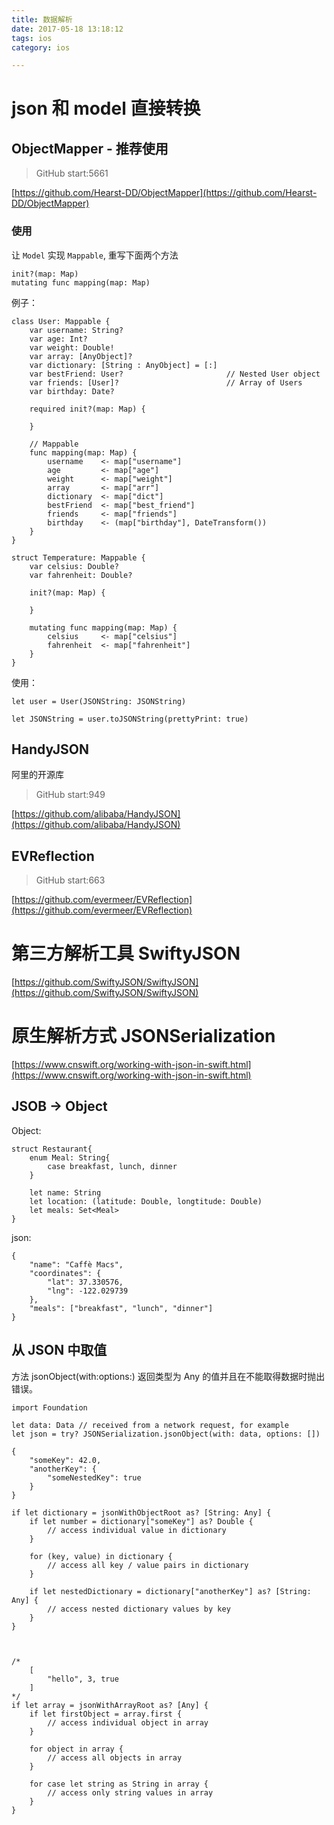 ```yaml
---
title: 数据解析
date: 2017-05-18 13:18:12
tags: ios
category: ios

---
```



# json 和 model 直接转换

## ObjectMapper - 推荐使用

>GitHub start:5661

[https://github.com/Hearst-DD/ObjectMapper](https://github.com/Hearst-DD/ObjectMapper)

### 使用

让 `Model` 实现 `Mappable`, 重写下面两个方法

```
init?(map: Map)
mutating func mapping(map: Map)
```

<!--more-->
例子：

```
class User: Mappable {
    var username: String?
    var age: Int?
    var weight: Double!
    var array: [AnyObject]?
    var dictionary: [String : AnyObject] = [:]
    var bestFriend: User?                       // Nested User object
    var friends: [User]?                        // Array of Users
    var birthday: Date?

    required init?(map: Map) {

    }

    // Mappable
    func mapping(map: Map) {
        username    <- map["username"]
        age         <- map["age"]
        weight      <- map["weight"]
        array       <- map["arr"]
        dictionary  <- map["dict"]
        bestFriend  <- map["best_friend"]
        friends     <- map["friends"]
        birthday    <- (map["birthday"], DateTransform())
    }
}

struct Temperature: Mappable {
    var celsius: Double?
    var fahrenheit: Double?

    init?(map: Map) {

    }

    mutating func mapping(map: Map) {
        celsius 	<- map["celsius"]
        fahrenheit 	<- map["fahrenheit"]
    }
}
```

使用：

```
let user = User(JSONString: JSONString)

let JSONString = user.toJSONString(prettyPrint: true)
```



## HandyJSON

阿里的开源库

>GitHub start:949

[https://github.com/alibaba/HandyJSON](https://github.com/alibaba/HandyJSON)


## EVReflection
>GitHub start:663

[https://github.com/evermeer/EVReflection](https://github.com/evermeer/EVReflection)

# 第三方解析工具 SwiftyJSON

[https://github.com/SwiftyJSON/SwiftyJSON](https://github.com/SwiftyJSON/SwiftyJSON)



# 原生解析方式 JSONSerialization

[https://www.cnswift.org/working-with-json-in-swift.html](https://www.cnswift.org/working-with-json-in-swift.html)

## JSOB -> Object

Object:

```
struct Restaurant{
	enum Meal: String{
		case breakfast, lunch, dinner
	}

	let name: String
	let location: (latitude: Double, longtitude: Double)
	let meals: Set<Meal>
}
```


json:

```
{
	"name": "Caffè Macs",
	"coordinates": {
		"lat": 37.330576,
		"lng": -122.029739
	},
	"meals": ["breakfast", "lunch", "dinner"]
}
```

## 从 JSON 中取值

方法 jsonObject(with:options:) 返回类型为 Any 的值并且在不能取得数据时抛出错误。

```
import Foundation
 
let data: Data // received from a network request, for example
let json = try? JSONSerialization.jsonObject(with: data, options: [])

```


```
{
	"someKey": 42.0,
	"anotherKey": {
		"someNestedKey": true
	}
}

if let dictionary = jsonWithObjectRoot as? [String: Any] {
	if let number = dictionary["someKey"] as? Double {
		// access individual value in dictionary
	}
 
	for (key, value) in dictionary {
		// access all key / value pairs in dictionary
	}
 
	if let nestedDictionary = dictionary["anotherKey"] as? [String: Any] {
		// access nested dictionary values by key
	}
}



/*
	[
		"hello", 3, true
	]
*/
if let array = jsonWithArrayRoot as? [Any] {
	if let firstObject = array.first {
		// access individual object in array
	}
 
	for object in array {
		// access all objects in array
	}
 
	for case let string as String in array {
		// access only string values in array
	}
}


```